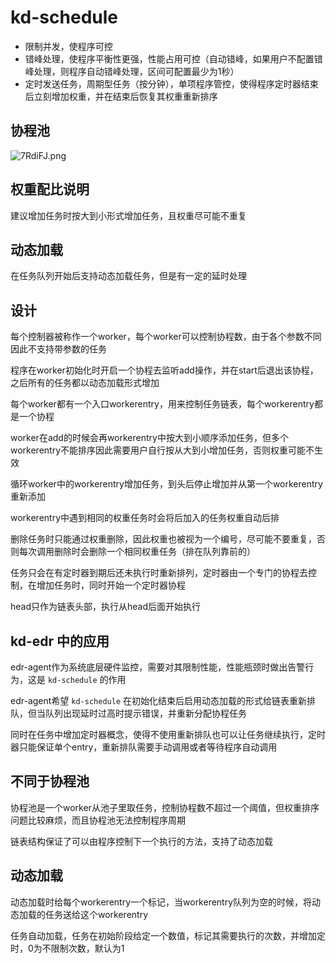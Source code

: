 # kd-schedule

- 限制并发，使程序可控
- 错峰处理，使程序平衡性更强，性能占用可控（自动错峰，如果用户不配置错峰处理，则程序自动错峰处理，区间可配置最少为1秒）
- 定时发送任务，周期型任务（按分钟），单项程序管控，使得程序定时器结束后立刻增加权重，并在结束后恢复其权重重新排序

## 协程池

![7RdiFJ.png](https://s4.ax1x.com/2022/01/21/7RdiFJ.png)

## 权重配比说明

建议增加任务时按大到小形式增加任务，且权重尽可能不重复

## 动态加载

在任务队列开始后支持动态加载任务，但是有一定的延时处理


## 设计

每个控制器被称作一个worker，每个worker可以控制协程数，由于各个参数不同因此不支持带参数的任务

程序在worker初始化时开启一个协程去监听add操作，并在start后退出该协程，之后所有的任务都以动态加载形式增加

每个worker都有一个入口workerentry，用来控制任务链表，每个workerentry都是一个协程

worker在add的时候会再workerentry中按大到小顺序添加任务，但多个workerentry不能排序因此需要用户自行按从大到小增加任务，否则权重可能不生效

循环worker中的workerentry增加任务，到头后停止增加并从第一个workerentry重新添加

workerentry中遇到相同的权重任务时会将后加入的任务权重自动后排

删除任务时只能通过权重删除，因此权重也被视为一个编号，尽可能不要重复，否则每次调用删除时会删除一个相同权重任务（排在队列靠前的）

任务只会在有定时器到期后还未执行时重新排列，定时器由一个专门的协程去控制，在增加任务时，同时开始一个定时器协程

head只作为链表头部，执行从head后面开始执行

## kd-edr 中的应用

edr-agent作为系统底层硬件监控，需要对其限制性能，性能瓶颈时做出告警行为，这是 `kd-schedule` 的作用

edr-agent希望 `kd-schedule` 在初始化结束后启用动态加载的形式给链表重新排队，但当队列出现延时过高时提示错误，并重新分配协程任务

同时在任务中增加定时器概念，使得不使用重新排队也可以让任务继续执行，定时器只能保证单个entry，重新排队需要手动调用或者等待程序自动调用

## 不同于协程池

协程池是一个worker从池子里取任务，控制协程数不超过一个阈值，但权重排序问题比较麻烦，而且协程池无法控制程序周期

链表结构保证了可以由程序控制下一个执行的方法，支持了动态加载

## 动态加载

动态加载时给每个workerentry一个标记，当workerentry队列为空的时候，将动态加载的任务送给这个workerentry

任务自动加载，任务在初始阶段给定一个数值，标记其需要执行的次数，并增加定时，0为不限制次数，默认为1